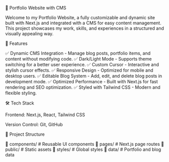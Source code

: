 🚀 Portfolio Website with CMS

Welcome to my Portfolio Website, a fully customizable and dynamic site built with Next.js and integrated with a CMS for easy content management. This project showcases my work, skills, and experiences in a structured and visually appealing way.

🌟 Features

✅ Dynamic CMS Integration - Manage blog posts, portfolio items, and content without modifying code.
✅ Dark/Light Mode - Supports theme switching for a better user experience.
✅ Custom Cursor - Interactive and stylish cursor effects.
✅ Responsive Design - Optimized for mobile and desktop users.
✅ Editable Blog System - Add, edit, and delete blog posts in development mode.
✅ Optimized Performance - Built with Next.js for fast rendering and SEO optimization.
✅ Styled with Tailwind CSS - Modern and flexible styling.

🛠️ Tech Stack

Frontend: Next.js, React, Tailwind CSS

Version Control: Git, GitHub



📁 Project Structure

📂 components/       # Reusable UI components
📂 pages/            # Next.js page routes
📂 public/           # Static assets
📂 styles/           # Global styles
📂 data/             # Portfolio and blog data

